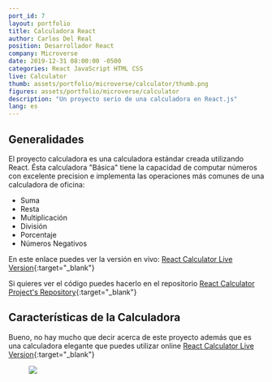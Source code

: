 ```yaml
---
port_id: 7
layout: portfolio
title: Calculadora React
author: Carlos Del Real
position: Desarrollador React
company: Microverse
date: 2019-12-31 08:00:00 -0500
categories: React JavaScript HTML CSS 
live: Calculator
thumb: assets/portfolio/microverse/calculator/thumb.png
figures: assets/portfolio/microverse/calculator
description: "Un proyecto serio de una calculadora en React.js"
lang: es
---
```


## Generalidades

El proyecto calculadora es una calculadora estándar creada utilizando React. Ésta calculadora "Básica" tiene la capacidad de computar números con excelente precision e implementa las operaciones más comunes de una calculadora de oficina:

 - Suma
 - Resta
 - Multiplicación
 - División
 - Porcentaje
 - Números Negativos


En este enlace puedes ver la versión en vivo: [React Calculator Live Version](https://calculator-carlos.herokuapp.com/){:target="_blank"}

Si quieres ver el código puedes hacerlo en el repositorio [React Calculator Project's Repository](https://github.com/carloshdelreal/calculator){:target="_blank"}

## Características de la Calculadora

Bueno, no hay mucho que decir acerca de este proyecto además que es una calculadora elegante que puedes utilizar online [React Calculator Live Version](https://calculator-carlos.herokuapp.com/){:target="_blank"}

<figure class="figure">
    <img src="{{ url }}/{{ page.figures }}/home.png">
</figure>
